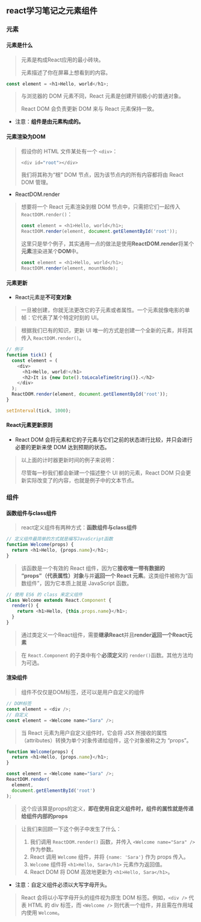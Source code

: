 ## react学习笔记之元素组件

### 元素

#### 元素是什么

> 元素是构成React应用的最小砖块。
>
> 元素描述了你在屏幕上想看到的内容。

```js
const element = <h1>Hello, world</h1>;
```

> 与浏览器的 DOM 元素不同，React 元素是创建开销极小的普通对象。
>
> React DOM 会负责更新 DOM 来与 React 元素保持一致。

- 注意：**组件是由元素构成的。**

#### 元素渲染为DOM

> 假设你的 HTML 文件某处有一个 `<div>`：
>
> ```js
> <div id="root"></div>
> ```
>
> 我们将其称为“根” DOM 节点，因为该节点内的所有内容都将由 React DOM 管理。

- ReactDOM.render

> 想要将一个 React 元素渲染到根 DOM 节点中，只需把它们一起传入 `ReactDOM.render()`：
>
> ```js
> const element = <h1>Hello, world</h1>;
> ReactDOM.render(element, document.getElementById('root'));
> ```
>
> 这里只是举个例子，其实通用一点的做法是使用**ReactDOM.render**将某个**元素**渲染进某个**DOM**中。
>
> ```js
> const element = <h1>Hello, world</h1>;
> ReactDOM.render(element, mountNode);
> ```

#### 元素更新

- React元素是**不可变对象**

> 一旦被创建，你就无法更改它的子元素或者属性。一个元素就像电影的单帧：它代表了某个特定时刻的 UI。

> 根据我们已有的知识，更新 UI 唯一的方式是创建一个全新的元素，并将其传入 `ReactDOM.render()`。

```js
// 例子
function tick() {
  const element = (
    <div>
      <h1>Hello, world!</h1>
      <h2>It is {new Date().toLocaleTimeString()}.</h2>
    </div>
  );
  ReactDOM.render(element, document.getElementById('root'));
}

setInterval(tick, 1000);
```

#### React元素更新原则

- React DOM 会将元素和它的子元素与它们之前的状态进行比较，并只会进行必要的更新来使 DOM 达到预期的状态。

> 以上面的计时器更新时间的例子来说明：
>
> 尽管每一秒我们都会新建一个描述整个 UI 树的元素，React DOM 只会更新实际改变了的内容，也就是例子中的文本节点。

### 组件

#### 函数组件与class组件

> react定义组件有两种方式：**函数组件与class组件**

```js
// 定义组件最简单的方式就是编写JavaScript函数
function Welcome(props) {
  return <h1>Hello, {props.name}</h1>;
}
```

> 该函数是一个有效的 React 组件，因为它**接收唯一带有数据的 “props”（代表属性）对象**与并**返回一个 React 元素**。这类组件被称为“函数组件”，因为它本质上就是 JavaScript 函数。

```js
// 使用 ES6 的 class 来定义组件
class Welcome extends React.Component {
  render() {
    return <h1>Hello, {this.props.name}</h1>;
  }
}
```

> 通过类定义一个React组件，需要**继承React**并且**render返回一个React元素**

> 在 `React.Component` 的子类中有个**必须定义**的 `render()`函数。其他方法均为可选。

#### 渲染组件

> 组件不仅仅是DOM标签，还可以是用户自定义的组件

```js
// DOM标签
const element = <div />;
// 自定义
const element = <Welcome name="Sara" />;
```

> 当 React 元素为用户自定义组件时，它会将 JSX 所接收的属性（attributes）转换为单个对象传递给组件，这个对象被称之为 “props”。

```js
function Welcome(props) {
  return <h1>Hello, {props.name}</h1>;
}

const element = <Welcome name="Sara" />;
ReactDOM.render(
  element,
  document.getElementById('root')
);
```

> 这个应该算是props的定义，**即在使用自定义组件时，组件的属性就是传递给组件内部的props**

> 让我们来回顾一下这个例子中发生了什么：
>
> 1. 我们调用 `ReactDOM.render()` 函数，并传入 `<Welcome name="Sara" />` 作为参数。
> 2. React 调用 `Welcome` 组件，并将 `{name: 'Sara'}` 作为 props 传入。
> 3. `Welcome` 组件将 `<h1>Hello, Sara</h1>` 元素作为返回值。
> 4. React DOM 将 DOM 高效地更新为 `<h1>Hello, Sara</h1>`。

- 注意：自定义组件必须以大写字母开头。

> React 会将以小写字母开头的组件视为原生 DOM 标签。例如，`<div />` 代表 HTML 的 div 标签，而 `<Welcome />` 则代表一个组件，并且需在作用域内使用 `Welcome`。